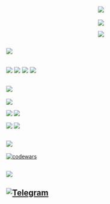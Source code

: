 <h1 align="center"><a href="https://online-letters.ru/" target="_blank"><img src="https://x-lines.ru/letters/i/cyrillictechno/4636/e68a28/44/0/4nx7dygozdemfwfi4gbnaegozuemmwf74g81bwfz4n9pbcstoxearegouuembwf44gy7bqgozoopbf6osdemuwcg4n47bco.png" border="0" /></a>
</h1>
  
  <p align="center"><a href="https://online-letters.ru/" target="_blank"><img src="https://x-lines.ru/letters/i/cyrillictechno/5404/ec6851/20/0/4nz1ymjy4n67bcgto9emtwf74napddstt8emtwf3rbd8r55qqt1sh3bp4gypbcgos9eabwfo4na7bxstomeaxwfa4n7nbwfa4n51bwri4n7pbcgtomemmwcy4nhpbxqos8ea8wcy4n37bcy.png" border="0" /></a></p>
  
  <p align="center"><a href="https://online-letters.ru/" target="_blank"><img src="https://x-lines.ru/letters/i/cyrillictechno/5404/df5d49/20/0/4np7ddsos8emzwcqrdeabwfo4na7bxstomembwcn4ggnbwcbrdem5wfi4n97dygoz5eadwcn4gf7bxgozyopbp6osdemjwfo4gd7bcgozuemoegozyopbqgozzeafwfi4gypbpqto8em5wcm4n6pbqby4n77ddsosuea3wfh4nhy.png" border="0" /></a></p>

<h2><a href="https://online-letters.ru/" target="_blank"><img src="https://x-lines.ru/letters/i/cyrillictechno/4636/eb8314/30/0/4nqpbxsozyopbxqosdemfwcm4n7pbqb4.png" border="0" /></a>
<h2>
<img src="https://img.shields.io/badge/html5-%23E34F26.svg?style=for-the-badge&logo=html5&logoColor=white"> 
<img src="https://img.shields.io/badge/css3-%231572B6.svg?style=for-the-badge&logo=css3&logoColor=white">
<img src="https://img.shields.io/badge/javascript-%23323330.svg?style=for-the-badge&logo=javascript&logoColor=%23F7DF1E">
<img src="https://img.shields.io/badge/react-%2320232a.svg?style=for-the-badge&logo=react&logoColor=%2361DAFB">

<h2><a href="https://online-letters.ru/" target="_blank"><img src="https://x-lines.ru/letters/i/cyrillictechno/4636/eb7b14/30/0/4nqpbxstthopdyqtomembwcn4nhpdyqtomemtwf44nadw.png" border="0" /></a>
</h2>

![](https://github-profile-summary-cards.vercel.app/api/cards/profile-details?username=maksimzaycevekt&theme=codeSTACKr)

![](https://github-profile-summary-cards.vercel.app/api/cards/most-commit-language?username=maksimzaycevekt&theme=codeSTACKr) ![](https://github-profile-summary-cards.vercel.app/api/cards/repos-per-language?username=maksimzaycevekt&theme=codeSTACKr)

![](https://github-profile-summary-cards.vercel.app/api/cards/stats?username=maksimzaycevekt&theme=codeSTACKr) ![](http://github-profile-summary-cards.vercel.app/api/cards/productive-time?username=maksimzaycevekt&theme=codeSTACKr&utcOffset=8)

<h2><a href="https://online-letters.ru/" target="_blank"><img src="https://x-lines.ru/letters/i/cyrillictechno/4636/eb7514/30/0/epzse3mzcf38gencq3sdw.png" border="0" /></a>
</h2>

[![codewars](https://www.codewars.com/users/mazaitsevekt/badges/large)](https://www.codewars.com/users/mazaitsevekt)

<h2><a href="https://online-letters.ru/" target="_blank"><img src="https://x-lines.ru/letters/i/cyrillictechno/4636/eb7914/30/0/4no7bcstt9emxwfo4gbpddgto8ea6egto8emhegozuem5wf64nhuw.png" border="0" /></a>
<h2>

<a href="https://t.me/zaitsevm1996">![Telegram](https://img.shields.io/badge/Telegram-2CA5E0?style=for-the-badge&logo=telegram&logoColor=white)</a>
